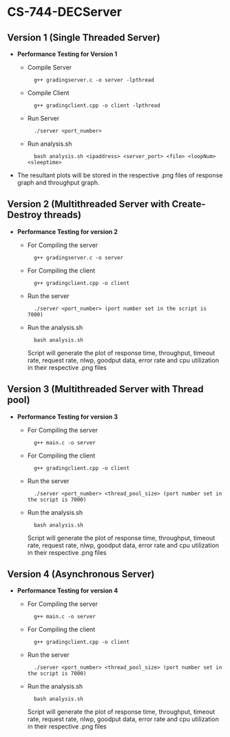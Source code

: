 # CS-744-DECServer

## Version 1 (Single Threaded Server)

- **Performance Testing for Version 1**

	- Compile Server

			g++ gradingserver.c -o server -lpthread
			
	- Compile Client

			g++ gradingclient.cpp -o client -lpthread

	- Run Server

			./server <port_number>

	- Run analysis.sh 
	
			bash analysis.sh <ipaddress> <server_port> <file> <loopNum> <sleeptime>

  

- The resultant plots will be stored in the respective .png files of response graph and throughput graph.

## Version 2 (Multithreaded Server with Create-Destroy threads)

- **Performance Testing for version 2**

	- For Compiling the server

			g++ gradingserver.c -o server
			
	- For Compiling the client

			g++ gradingclient.cpp -o client

	- Run the server

			./server <port_number> (port number set in the script is 7000)

	- Run the analysis.sh

			bash analysis.sh
			
		Script will generate the plot of response time, throughput, timeout rate, request rate, nlwp, goodput data, 		error rate and cpu utilization in their respective .png files


## Version 3 (Multithreaded Server with Thread pool)

- **Performance Testing for version 3**

	- For Compiling the server

			g++ main.c -o server
			
	- For Compiling the client

			g++ gradingclient.cpp -o client

	- Run the server

			./server <port_number> <thread_pool_size> (port number set in the script is 7000)

	- Run the analysis.sh

			bash analysis.sh

		Script will generate the plot of response time, throughput, timeout rate, request rate, nlwp, goodput data, 		error rate and cpu utilization in their respective .png files

## Version 4 (Asynchronous Server)

- **Performance Testing for version 4**

	- For Compiling the server

			g++ main.c -o server
			
	- For Compiling the client

			g++ gradingclient.cpp -o client

	- Run the server

			./server <port_number> <thread_pool_size> (port number set in the script is 7000)

	- Run the analysis.sh

			bash analysis.sh

		Script will generate the plot of response time, throughput, timeout rate, request rate, nlwp, goodput data, 		error rate and cpu utilization in their respective .png files

